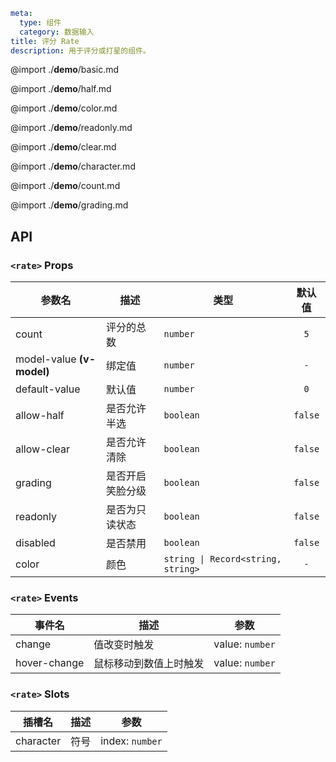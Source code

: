 ```yaml
meta:
  type: 组件
  category: 数据输入
title: 评分 Rate
description: 用于评分或打星的组件。
```

@import ./__demo__/basic.md

@import ./__demo__/half.md

@import ./__demo__/color.md

@import ./__demo__/readonly.md

@import ./__demo__/clear.md

@import ./__demo__/character.md

@import ./__demo__/count.md

@import ./__demo__/grading.md

## API


### `<rate>` Props

|参数名|描述|类型|默认值|
|---|---|---|:---:|
|count|评分的总数|`number`|`5`|
|model-value **(v-model)**|绑定值|`number`|`-`|
|default-value|默认值|`number`|`0`|
|allow-half|是否允许半选|`boolean`|`false`|
|allow-clear|是否允许清除|`boolean`|`false`|
|grading|是否开启笑脸分级|`boolean`|`false`|
|readonly|是否为只读状态|`boolean`|`false`|
|disabled|是否禁用|`boolean`|`false`|
|color|颜色|`string \| Record<string, string>`|`-`|
### `<rate>` Events

|事件名|描述|参数|
|---|---|---|
|change|值改变时触发|value: `number`|
|hover-change|鼠标移动到数值上时触发|value: `number`|
### `<rate>` Slots

|插槽名|描述|参数|
|---|:---:|---|
|character|符号|index: `number`|


